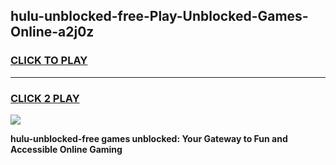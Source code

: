 
## hulu-unblocked-free-Play-Unblocked-Games-Online-a2j0z
<h3>
<a href="https://premium76.site?title=hulu-unblocked-free&ref=25A">CLICK TO PLAY</a></h3>
<hr>

<h3>
<a href="https://premium76.site?title=hulu-unblocked-free&ref=25A">CLICK 2 PLAY</a>
  
</h3>

<a href="https://premium76.site?title=hulu-unblocked-free&ref=25A"><img src="https://clearcache.store/games.png"></a>


**hulu-unblocked-free games unblocked: Your Gateway to Fun and Accessible Online Gaming**
